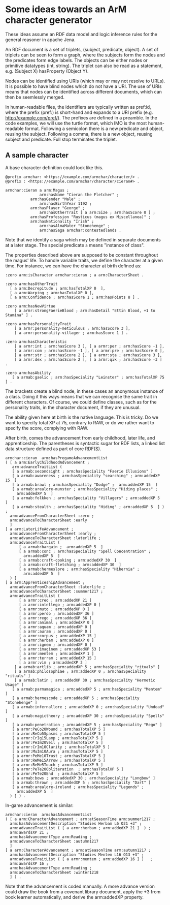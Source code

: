 
# Some ideas towards an ArM character generator

These ideas assume an RDF data model and logic inference rules
for the general reasoner in apache Jena.

An RDF document is a set of triplets, (subject, predicate, object).
A set of triplets can be seen to form a graph, where the subjects
form the nodes and the predicates form edge labels.  The objects
can be either nodes or primitive datatypes (int, string).  The triplet
can also be read as a statement, e.g. (Subject X) hasProperty (Object Y).

Nodes can be identified using URIs (which may or may not resolve to URLs).
It is possible to have blind nodes which do not have a URI.  The use of
URIs means that nodes can be identified across different documents, which
can then be seemlessly merged.

In human-readable files, the identifiers are typically written as 
pref:id, where the prefix (pref:) is short-hand and expands to a
URI prefix (e.g. http://example.com/pref/).  The prefixes are 
defined in a preamble.  In the code examples, we will use the
turtle format, which IMO is the most human-readable format.
Following a semicolon there is a new predicate and object, reusing
the subject.  Following a comma, there is a new object, reusing
subject and predicate.  Full stop terminates the triplet.

## A sample character

A base character definition could look like this.

```
@prefix armchar: <https://example.com/armchar/character/> .
@prefix : <https://example.com/armchar/character/cieran#> .

armchar:cieran a arm:Magus ; 
               arm:hasName "Cieran the Fletcher" ;
	       arm:hasGender "Male" ;
               arm:hasBirthYear 1192 ;
	       arm:hasPlayer "George" ;
               arm:hasOtherTrait [ a arm:Size ; arm:hasScore 0 ] ;
	       arm:hasProfession "Rusticus (magus ex Miscellanea)" ;
	       arm:hasNationality "Irish" ;
               arm:hasAlmaMater "Stonehenge" ;
               arm:hasSaga armchar:contestedlands .
```

Note that we identify a saga which may be defined in separate documents
at a later stage.  The special predicate `a` means "instance of class".

The properties described above are supposed to be constant throughout
the magus' life.  To handle variable traits, we define the character
at a given time.  For instance, we can have the character at birth
defined as:

```
:zero arm:isCharacter armchar:cieran ; a arm:CharacterSheet .

:zero arm:hasOtherTrait
  [ a arm:Decrepitude ; arm:hasTotalXP 0  ],
  [ a arm:Warping ; arm:hasTotalXP 0 ],
  [ a arm:Confidence ; arm:hasScore 1 ; arm:hasPoints 8 ] .

:zero arm:hasNewVirtue
    [ a armr:strongFaerieBlood ; arm:hasDetail "Ettin Blood, +1 to Stamina" ] .

:zero arm:hasPersonalityTrait 
    [ a armr:personality-meticulous ; arm:hasScore 3 ],
    [ a armr:personality-villager ; arm:hasScore 1 ] .

:zero arm:hasCharacteristic
    [ a armr:int ; arm:hasScore 3 ], [ a armr:per ; arm:hasScore -1 ],
    [ a armr:com ; arm:hasScore -1 ], [ a armr:pre ; arm:hasScore 0 ],
    [ a armr:str ; arm:hasScore 2 ], [ a armr:sta ; arm:hasScore 3 ],
    [ a armr:dex ; arm:hasScore 2 ], [ a armr:qik ; arm:hasScore -3 ] . 

:zero arm:hasAbility
   [ a armab:gaelic ; arm:hasSpeciality "Leinster" ; arm:hasTotalXP 75  ] .
```

The brackets create a blind node, in these cases an
anonymous instance of a class.  Doing it this ways means
that we can recognise the same trait in different characters.
Of course, we could define classes, such as for the personality
traits, in the character document, if they are unusual.

The ability given here at birth is the native language.  This is tricky.
Do we want to specify total XP at 75, contrary to RAW, or do we rather
want to specify the score, complying with RAW.

After birth, comes the advancement from early childhood, later life,
and apprenticeship.  The parentheses is syntactic sugar for RDF lists,
a linked list data structure defined as part of core RDF(S).

```
armchar:cieran  arm:hasPregameAdvancementList
( [ a arm:EarlyChildhoodAdvancement ; 
   arm:advanceTraitList (
   [ a armab:secondsight ; arm:hasSpeciality "Faerie Illusions" ]
   [ a armab:awareness ; arm:hasSpeciality "searching" ; arm:addedXP 15  ]
   [ a armab:brawl ; arm:hasSpeciality "Dodge" ;  arm:addedXP 15  ]
   [ a armab:arealore-munster ; arm:hasSpeciality "Hiding places" ;
     arm:addedXP 5  ]
   [ a armab:folkken ; arm:hasSpeciality "Villagers" ; arm:addedXP 5  ]
   [ a armab:stealth ; arm:hasSpeciality "Hiding" ; arm:addedXP 5  ] ) ;
  arm:advanceFromCharacterSheet :zero ;
  arm:advanceToCharacterSheet :early 
  ]
[ a arm:LaterLifeAdvancement ; 
  arm:advanceFromCharacterSheet :early ;
  arm:advanceToCharacterSheet :laterlife ;
  arm:advanceTraitList (
      [ a armab:bargain ;  arm:addedXP 5  ]
      [ a armab:conc ; arm:hasSpeciality "Spell Concentration" ;
        arm:addedXP 5  ]
      [ a armab:craft-cooking ; arm:addedXP 30  ]
      [ a armab:craft-fletching ; arm:addedXP 30  ]
      [ a armab:hermeslore ; arm:hasSpeciality "Hibernia" ;
        arm:addedXP 5  ]
  ) ]
[ a arm:ApprenticeshipAdvancement ; 
  arm:advanceFromCharacterSheet :laterlife ;
  arm:advanceToCharacterSheet :summer1217 ;
  arm:advanceTraitList (
      [ a armr:creo ; arm:addedXP 21 ]
      [ a armr:intellego ; arm:addedXP 0 ]
      [ a armr:muto ; arm:addedXP 0 ]
      [ a armr:perdo ; arm:addedXP 36 ]
      [ a armr:rego ; arm:addedXP 36 ]
      [ a armr:animal ; arm:addedXP 0 ]
      [ a armr:aquam ; arm:addedXP 0 ]
      [ a armr:auram ; arm:addedXP 0 ]
      [ a armr:corpus ; arm:addedXP 15 ]
      [ a armr:herbam ; arm:addedXP 0 ]
      [ a armr:ignem ; arm:addedXP 0 ]
      [ a armr:imaginem ; arm:addedXP 53 ]
      [ a armr:mentem ; arm:addedXP 1 ]
      [ a armr:terram ; arm:addedXP 15 ]
      [ a armr:vim ; arm:addedXP 3 ]
    [ a armab:artlib ; arm:addedXP 5 ; arm:hasSpeciality "rituals" ]
    [ a armab:philosophiae ; arm:addedXP 0 ; arm:hasSpeciality "rituals" ]
    [ a armab:latin ; arm:addedXP 30 ; arm:hasSpeciality "Hermetic Usage" ]
   [ a armab:parmamagica ; arm:addedXP 5 ; arm:hasSpeciality "Mentem" ]
   [ a armab:hermescode ; arm:addedXP 5 ; arm:hasSpeciality "Stonehenge" ]
   [ a armab:infernallore ; arm:addedXP 0 ; arm:hasSpeciality "Undead" ]
   [ a armab:magictheory ; arm:addedXP 30 ; arm:hasSpeciality "Spells" ]
   [ a armab:penetration ; arm:addedXP 5 ; arm:hasSpeciality "Rego" ]
   [ a armr:PeCo20Wound ; arm:hasTotalXP 5 ]
   [ a armr:ReCo5Spasms ; arm:hasTotalXP 5 ]
   [ a armr:CrIg15Lamp ; arm:hasTotalXP 5 ]
   [ a armr:PeIm20Veil ; arm:hasTotalXP 5 ]
   [ a armr:CrIm10Clarity ; arm:hasTotalXP 5 ]
   [ a armr:MuIm10Aura ; arm:hasTotalXP 5 ]
   [ a armr:PeMe10Trust ; arm:hasTotalXP 5 ]
   [ a armr:ReMe15Arrow ; arm:hasTotalXP 5 ]
   [ a armr:ReMe5Touch ; arm:hasTotalXP 5 ]
   [ a armr:PeTe20Obliteration  ; arm:hasTotalXP 5 ]
   [ a armr:PeTe20End  ; arm:hasTotalXP 5 ] 
   [ a armab:bows ; arm:addedXP 30 ; arm:hasSpeciality "Longbow" ]
   [ a armab:thrown ; arm:addedXP 5 ; arm:hasSpeciality "Dart" ]
   [ a armab:arealore-ireland ; arm:hasSpeciality "Legends" ;
     arm:addedXP 5  ]
  ) ] ) .
```

In-game advancement is similar:

```
armchar:cieran  arm:hasAdvancementList
( [ a arm:CharacterAdvancement ; arm:atSeasonTime arm:summer1217 ;
  arm:hasAdvancementDescription "Studies Herbam L6 Q21 +3" ;
  arm:advanceTraitList ( [ a armr:herbam ; arm:addedXP 21 ]  ) ;
  arm:awardsXP 21 ;
  arm:hasAdvancementType arm:Reading ;
  arm:advanceToCharacterSheet :autumn1217 
  ]
[ a arm:CharacterAdvancement ; arm:atSeasonTime arm:autumn1217 ;
  arm:hasAdvancementDescription "Studies Mentem L16 Q13 +3" ;
  arm:advanceTraitList ( [ a armr:mentem ; arm:addedXP 16 ] )   ;
  arm:awardsXP 16 ;
  arm:hasAdvancementType arm:Reading ;
  arm:advanceToCharacterSheet :winter1218 
  ] ) .
```

Note that the advancement is coded manually.  A more advance version
could draw the book from a covenant library document, apply the +3 from
book learner automatically, and derive the arm:addedXP property.

